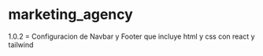 # marketing_agency
1.0.2 = Configuracion de Navbar y Footer que incluye html y css con react y tailwind
